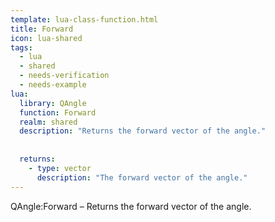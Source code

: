 ```yaml
---
template: lua-class-function.html
title: Forward
icon: lua-shared
tags:
  - lua
  - shared
  - needs-verification
  - needs-example
lua:
  library: QAngle
  function: Forward
  realm: shared
  description: "Returns the forward vector of the angle."
  
  
  returns:
    - type: vector
      description: "The forward vector of the angle."
---
```


<div class="lua__search__keywords">
QAngle:Forward &#x2013; Returns the forward vector of the angle.
</div>
